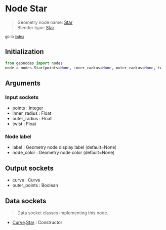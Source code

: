 
# Node Star

> Geometry node name: [Star](https://docs.blender.org/manual/en/latest/modeling/geometry_nodes/curve_primitives/star.html)<br>
  Blender type: [Star](https://docs.blender.org/api/current/bpy.types.GeometryNodeCurveStar.html)
  
<sub>go to [index](/docs/index.md)</sub>

## Initialization

```python
from geonodes import nodes
node = nodes.Star(points=None, inner_radius=None, outer_radius=None, twist=None, label=None, node_color=None)
```



## Arguments


### Input sockets

- points : Integer
- inner_radius : Float
- outer_radius : Float
- twist : Float

### Node label

- label : Geometry node display label (default=None)
- node_color : Geometry node color (default=None)

## Output sockets

- curve : Curve
- outer_points : Boolean

## Data sockets

> Data socket classes implementing this node.
  
  
- [Curve](/docs/sockets/Curve.md).[Star](/docs/sockets/Curve.md#star) : Constructor
  
